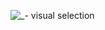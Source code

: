![_- visual selection](https://github.com/user-attachments/assets/6eba8b09-d607-4208-b510-c0599a22f2d3)
